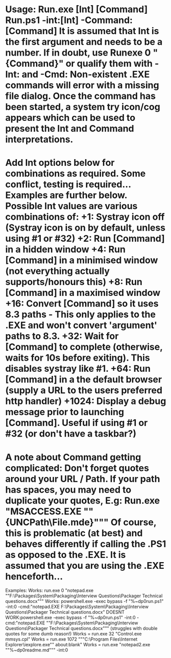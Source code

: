 Usage:
    Run.exe [Int] [Command]
    Run.ps1 -int:[Int] -Command:[Command]
It is assumed that Int is the first argument and needs to be a number.  If in doubt, use Runexe 0 "{Command}" or qualify them with -Int: and -Cmd:
Non-existent .EXE commands will error with a missing file dialog.
Once the command has been started, a system try icon/cog appears which can be used to present the Int and Command interpretations.
==============================================================================


Add Int options below for combinations as required.  Some conflict, testing is required...  Examples are further below.
Possible Int values are various combinations of:
    +1: Systray icon off (Systray icon is on by default, unless using #1 or #32)
    +2: Run [Command] in a hidden window
    +4: Run [Command] in a minimised window (not everything actually supports/honours this)
    +8: Run [Command] in a maximised window
    +16: Convert [Command] so it uses 8.3 paths - This only applies to the .EXE and won't convert 'argument' paths to 8.3.
    +32: Wait for [Command] to complete (otherwise, waits for 10s before exiting).  This disables systray like #1.
    +64: Run [Command] in a the default browser (supply a URL to the users preferred http handler)
  +1024: Display a debug message prior to launching [Command].  Useful if using #1 or #32 (or don't have a taskbar?)
==============================================================================
  

A note about Command getting complicated:
Don't forget quotes around your URL / Path. If your path has spaces, you may need to duplicate your quotes, E.g:
    Run.exe "MSACCESS.EXE ""{UNCPath\File.mde}"""
Of course, this is problematic (at best) and behaves differently if calling the .PS1 as opposed to the .EXE.  It is assumed that you are using the .EXE henceforth...
==============================================================================


Examples:
Works: run.exe 0 "notepad.exe ""F:\Packages\System\Packaging\Interview Questions\Packager Technical questions.docx"""
Works: powershell.exe -exec bypass -f "%~dp0run.ps1" -int:0 -cmd:"notepad.EXE F:\Packages\System\Packaging\Interview Questions\Packager Technical questions.docx"
DOESNT WORK:powershell.exe -exec bypass -f "%~dp0run.ps1" -int:0 -cmd:"notepad.EXE ""F:\Packages\System\Packaging\Interview Questions\Packager Technical questions.docx"""
    (struggles with double quotes for some dumb reason!)
Works = run.exe 32 "Control.exe mmsys.cpl"
Works = run.exe 1072 """C:\Program Files\Internet Explorer\iexplore.exe"" about:blank"
Works = run.exe "notepad2.exe ""%~dp0readme.md""" -int:0

